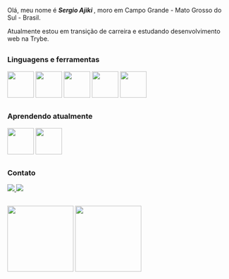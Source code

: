 Olá, meu nome é <b><i>Sergio Ajiki </i></b>, moro em Campo Grande - Mato Grosso do Sul - Brasil.

Atualmente estou em transição de carreira e estudando desenvolvimento web na Trybe.
<h2 dir="auto"></h2>
<h3>Linguagens e ferramentas</h3>
<div>
<img src="https://cdn.jsdelivr.net/gh/devicons/devicon/icons/html5/html5-original-wordmark.svg" height="60px" width="60px"/>
<img src="https://cdn.jsdelivr.net/gh/devicons/devicon/icons/css3/css3-original-wordmark.svg" height="60px" width="60px"/>  
<img src="https://cdn.jsdelivr.net/gh/devicons/devicon/icons/javascript/javascript-original.svg" height="60px" width="60px"/>
<img src="https://cdn.jsdelivr.net/gh/devicons/devicon/icons/react/react-original-wordmark.svg" height="60px" width="60px"/>
<img src="https://cdn.jsdelivr.net/gh/devicons/devicon/icons/redux/redux-original.svg" height="60px" width="60px"/>
  
<!-- <img src=https://img.shields.io/badge/HTML5-E34F26.svg?style=for-the-badge&logo=HTML5&logoColor=white />
<img src=https://img.shields.io/badge/CSS3-1572B6.svg?style=for-the-badge&logo=CSS3&logoColor=white />
<img src=https://img.shields.io/badge/JavaScript-F7DF1E.svg?style=for-the-badge&logo=JavaScript&logoColor=black />
<img src=https://img.shields.io/badge/React-61DAFB.svg?style=for-the-badge&logo=React&logoColor=black />
<img src=https://img.shields.io/badge/Redux-764ABC.svg?style=for-the-badge&logo=Redux&logoColor=white /> -->
  
</div>
<h2 dir="auto"></h2>
<h3 dir="auto">Aprendendo atualmente</h3>
<!-- <img src=https://img.shields.io/badge/Docker-2496ED.svg?style=for-the-badge&logo=Docker&logoColor=white /> -->
<img src="https://cdn.jsdelivr.net/gh/devicons/devicon/icons/docker/docker-original-wordmark.svg" height="60px" width="60px"/>
<img src="https://cdn.jsdelivr.net/gh/devicons/devicon/icons/mysql/mysql-original-wordmark.svg" height="60px" width="60px"/>         
<!-- <img src="https://img.shields.io/badge/MySQL-00000F?style=for-the-badge&logo=mysql&logoColor=white" /> -->
<h2 dir="auto"></h2> 
<h3>Contato</h3>
<div>
<a href="mailto:sergio.ajiki@gmail.com" target="_blank" rel="noopener noreferrer">
<img src=https://img.shields.io/badge/Gmail-EA4335.svg?style=for-the-badge&logo=Gmail&logoColor=white />
</a>
<a href="https://www.linkedin.com/in/sergioajiki/" target="_blank" rel="noopener noreferrer">
<!-- <img src="https://cdn.jsdelivr.net/gh/devicons/devicon/icons/linkedin/linkedin-original-wordmark.svg" height="60px" width="60px"/> -->
<img src=https://img.shields.io/badge/LinkedIn-0A66C2.svg?style=for-the-badge&logo=LinkedIn&logoColor=white />
</a>  
</div>  
<h2></h2>  
<div>
<img src="https://github-readme-stats.vercel.app/api?username=sergioajiki&show_icons=true&theme=transparent" height="150px">
<img src="https://github-readme-stats.vercel.app/api/top-langs/?username=sergioajiki&layout=compact&theme=graywhite&title_color=268bd2" height="150px">
</div>
<!--
**sergioajiki/sergioajiki** is a ✨ _special_ ✨ repository because its `README.md` (this file) appears on your GitHub profile.

Here are some ideas to get you started:

- 🔭 I’m currently working on ...
- 🌱 I’m currently learning ...
- 👯 I’m looking to collaborate on ...
- 🤔 I’m looking for help with ...
- 💬 Ask me about ...
- 📫 How to reach me: ...
- 😄 Pronouns: ...
- ⚡ Fun fact: ...
-->
